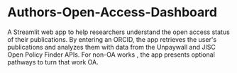 # Authors-Open-Access-Dashboard
A Streamlit web app to help researchers understand the open access status of their publications. By entering an ORCID, the app retrieves the user's publications and analyzes them with data from the Unpaywall and JISC Open Policy Finder APIs. For non-OA works , the app presents optional pathways to turn that work OA.
